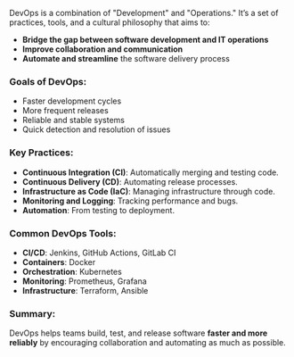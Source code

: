 DevOps is a combination of "Development" and "Operations." It’s a set of practices, tools, and a cultural philosophy that aims to:

* **Bridge the gap between software development and IT operations**
* **Improve collaboration and communication**
* **Automate and streamline** the software delivery process

### Goals of DevOps:

* Faster development cycles
* More frequent releases
* Reliable and stable systems
* Quick detection and resolution of issues

### Key Practices:

* **Continuous Integration (CI)**: Automatically merging and testing code.
* **Continuous Delivery (CD)**: Automating release processes.
* **Infrastructure as Code (IaC)**: Managing infrastructure through code.
* **Monitoring and Logging**: Tracking performance and bugs.
* **Automation**: From testing to deployment.

### Common DevOps Tools:

* **CI/CD**: Jenkins, GitHub Actions, GitLab CI
* **Containers**: Docker
* **Orchestration**: Kubernetes
* **Monitoring**: Prometheus, Grafana
* **Infrastructure**: Terraform, Ansible

### Summary:

DevOps helps teams build, test, and release software **faster and more reliably** by encouraging collaboration and automating as much as possible.
